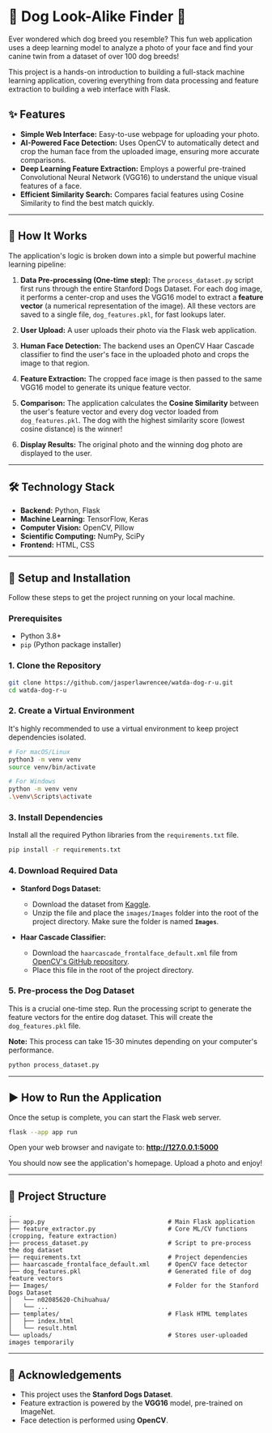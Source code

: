 # 🐶 Dog Look-Alike Finder 🧑

Ever wondered which dog breed you resemble? This fun web application uses a deep learning model to analyze a photo of your face and find your canine twin from a dataset of over 100 dog breeds!


This project is a hands-on introduction to building a full-stack machine learning application, covering everything from data processing and feature extraction to building a web interface with Flask.

## ✨ Features

-   **Simple Web Interface:** Easy-to-use webpage for uploading your photo.
-   **AI-Powered Face Detection:** Uses OpenCV to automatically detect and crop the human face from the uploaded image, ensuring more accurate comparisons.
-   **Deep Learning Feature Extraction:** Employs a powerful pre-trained Convolutional Neural Network (VGG16) to understand the unique visual features of a face.
-   **Efficient Similarity Search:** Compares facial features using Cosine Similarity to find the best match quickly.

---

## 🔧 How It Works

The application's logic is broken down into a simple but powerful machine learning pipeline:

1.  **Data Pre-processing (One-time step):** The `process_dataset.py` script first runs through the entire Stanford Dogs Dataset. For each dog image, it performs a center-crop and uses the VGG16 model to extract a **feature vector** (a numerical representation of the image). All these vectors are saved to a single file, `dog_features.pkl`, for fast lookups later.

2.  **User Upload:** A user uploads their photo via the Flask web application.

3.  **Human Face Detection:** The backend uses an OpenCV Haar Cascade classifier to find the user's face in the uploaded photo and crops the image to that region.

4.  **Feature Extraction:** The cropped face image is then passed to the same VGG16 model to generate its unique feature vector.

5.  **Comparison:** The application calculates the **Cosine Similarity** between the user's feature vector and every dog vector loaded from `dog_features.pkl`. The dog with the highest similarity score (lowest cosine distance) is the winner!

6.  **Display Results:** The original photo and the winning dog photo are displayed to the user.

---

## 🛠️ Technology Stack

-   **Backend:** Python, Flask
-   **Machine Learning:** TensorFlow, Keras
-   **Computer Vision:** OpenCV, Pillow
-   **Scientific Computing:** NumPy, SciPy
-   **Frontend:** HTML, CSS

---

## 🚀 Setup and Installation

Follow these steps to get the project running on your local machine.

### Prerequisites

-   Python 3.8+
-   `pip` (Python package installer)

### 1. Clone the Repository

```bash
git clone https://github.com/jasperlawrencee/watda-dog-r-u.git
cd watda-dog-r-u
```

### 2. Create a Virtual Environment

It's highly recommended to use a virtual environment to keep project dependencies isolated.

```bash
# For macOS/Linux
python3 -m venv venv
source venv/bin/activate

# For Windows
python -m venv venv
.\venv\Scripts\activate
```

### 3. Install Dependencies

Install all the required Python libraries from the `requirements.txt` file.

```bash
pip install -r requirements.txt
```

### 4. Download Required Data

-   **Stanford Dogs Dataset:**
    -   Download the dataset from [Kaggle](https://www.kaggle.com/datasets/jessicali9530/stanford-dogs-dataset?select=images).
    -   Unzip the file and place the `images/Images` folder into the root of the project directory. Make sure the folder is named **`Images`**.

-   **Haar Cascade Classifier:**
    -   Download the `haarcascade_frontalface_default.xml` file from [OpenCV's GitHub repository](https://raw.githubusercontent.com/opencv/opencv/master/data/haarcascades/haarcascade_frontalface_default.xml).
    -   Place this file in the root of the project directory.

### 5. Pre-process the Dog Dataset

This is a crucial one-time step. Run the processing script to generate the feature vectors for the entire dog dataset. This will create the `dog_features.pkl` file.

**Note:** This process can take 15-30 minutes depending on your computer's performance.

```bash
python process_dataset.py
```

---

## ▶️ How to Run the Application

Once the setup is complete, you can start the Flask web server.

```bash
flask --app app run
```

Open your web browser and navigate to:
**http://127.0.0.1:5000**

You should now see the application's homepage. Upload a photo and enjoy!

---

## 📁 Project Structure

```
.
├── app.py                                  # Main Flask application
├── feature_extractor.py                    # Core ML/CV functions (cropping, feature extraction)
├── process_dataset.py                      # Script to pre-process the dog dataset
├── requirements.txt                        # Project dependencies
├── haarcascade_frontalface_default.xml     # OpenCV face detector
├── dog_features.pkl                        # Generated file of dog feature vectors
├── Images/                                 # Folder for the Stanford Dogs Dataset
│   └── n02085620-Chihuahua/
│   └── ...
├── templates/                              # Flask HTML templates
│   ├── index.html
│   └── result.html
└── uploads/                                # Stores user-uploaded images temporarily
```

---

## 🙏 Acknowledgements

-   This project uses the **Stanford Dogs Dataset**.
-   Feature extraction is powered by the **VGG16** model, pre-trained on ImageNet.
-   Face detection is performed using **OpenCV**.
